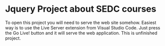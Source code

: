 # Jquery Project about SEDC courses
To open this project you will need to serve the web site somehow. 
Easiest way is to use the Live Server extension from Visual Studio Code. Just press the Go Live! button and it will serve the web application.
This is unfinished project.
